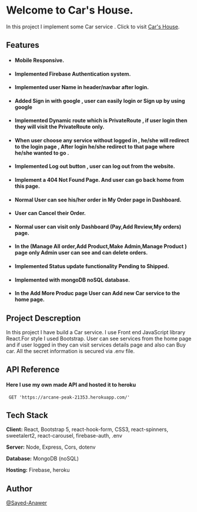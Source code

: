 # Welcome to  Car's House.

In this project I implement some Car service . Click to visit [Car's House](https://nishe-project-assignment.web.app/).




## Features  

 - #### Mobile Responsive.
 - #### Implemented Firebase Authentication system. 
 - #### Implemented user Name in header/navbar after login.
 - #### Added Sign in with google , user can easily login or Sign up by using google
 - #### Implemented Dynamic route which is  PrivateRoute , if user login then they will visit the PrivateRoute only.
 - #### When user choose any service without logged in , he/she will redirect to the login page , After login he/she redirect to that page where he/she wanted to go .
 - #### Implemented Log out button , user can log out from the website.
 - #### Implement a 404 Not Found Page. And user can go back home from this page.
 - #### Normal User can see his/her order in My Order page in Dashboard.
 - #### User can Cancel their Order. 
 - #### Normal user can visit only Dashboard (Pay,Add Review,My orders) page. 

 - #### In the (Manage All order,Add Product,Make Admin,Manage Product ) page only Admin user can see and can delete orders.
 - #### Implemented Status update functionality Pending to Shipped.
 - #### Implemented with mongoDB noSQL database.
 - #### In the Add More Produc page User can Add new Car service to the home page.

## Project Descreption  

In this project I have build a Car service. I use Front end JavaScript library React.For style I used Bootstrap.
User can see services from the home page and if user logged in they can visit services details page and also can Buy car.
All the secret information is secured via .env file.
 
  
## API Reference

#### Here I use my own made API and hosted it to heroku 

```https
 GET 'https://arcane-peak-21353.herokuapp.com/'
```


  
## Tech Stack

**Client:** React, Bootstrap 5, react-hook-form, CSS3, react-spinners, sweetalert2, react-carousel, firebase-auth, .env 

**Server:** Node, Express, Cors, dotenv

**Database:** MongoDB (noSQL)

**Hosting:** Firebase, heroku
  
## Author


  [@Sayed-Anawer](https://www.github.com/sayed-anawer)
